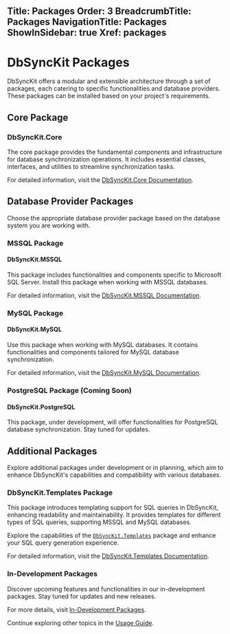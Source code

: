 ﻿﻿Title: Packages
Order: 3
BreadcrumbTitle: Packages
NavigationTitle: Packages
ShowInSidebar: true
Xref: packages
---

# DbSyncKit Packages

DbSyncKit offers a modular and extensible architecture through a set of packages, each catering to specific functionalities and database providers. These packages can be installed based on your project's requirements.

## Core Package

### DbSyncKit.Core

The core package provides the fundamental components and infrastructure for database synchronization operations. It includes essential classes, interfaces, and utilities to streamline synchronization tasks.

For detailed information, visit the [DbSyncKit.Core Documentation](xref:packages/DbSyncKit.Core).

## Database Provider Packages

Choose the appropriate database provider package based on the database system you are working with.

### MSSQL Package

#### DbSyncKit.MSSQL

This package includes functionalities and components specific to Microsoft SQL Server. Install this package when working with MSSQL databases.

For detailed information, visit the [DbSyncKit.MSSQL Documentation](xref:packages/DbSyncKit.MSSQL).

### MySQL Package

#### DbSyncKit.MySQL

Use this package when working with MySQL databases. It contains functionalities and components tailored for MySQL database synchronization.

For detailed information, visit the [DbSyncKit.MySQL Documentation](xref:packages/DbSyncKit.MySQL).

### PostgreSQL Package (Coming Soon)

#### DbSyncKit.PostgreSQL

This package, under development, will offer functionalities for PostgreSQL database synchronization. Stay tuned for updates.

## Additional Packages

Explore additional packages under development or in planning, which aim to enhance DbSyncKit's capabilities and compatibility with various databases.

### DbSyncKit.Templates Package

This package introduces templating support for SQL queries in DbSyncKit, enhancing readability and maintainability. It provides templates for different types of SQL queries, supporting MSSQL and MySQL databases.

Explore the capabilities of the [`DbSyncKit.Templates`](xref:api-DbSyncKit.Templates) package and enhance your SQL query generation experience.

For detailed information, visit the [DbSyncKit.Templates Documentation](xref:packages/dbsynckit.templates).

### In-Development Packages

Discover upcoming features and functionalities in our in-development packages. Stay tuned for updates and new releases.

For more details, visit [In-Development Packages](xref:packages/in-development).

Continue exploring other topics in the [Usage Guide](xref:usage).

